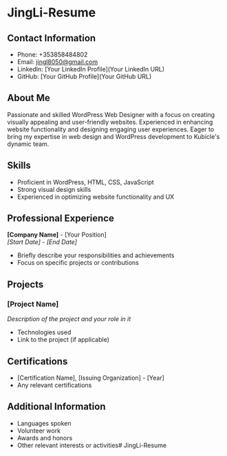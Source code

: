 # JingLi-Resume

## Contact Information
- Phone: +353858484802
- Email: jingl8050@gmail.com
- LinkedIn: [Your LinkedIn Profile](Your LinkedIn URL)
- GitHub: [Your GitHub Profile](Your GitHub URL)

## About Me
Passionate and skilled WordPress Web Designer with a focus on creating visually appealing and user-friendly websites. Experienced in enhancing website functionality and designing engaging user experiences. Eager to bring my expertise in web design and WordPress development to Kubicle's dynamic team.

## Skills
- Proficient in WordPress, HTML, CSS, JavaScript
- Strong visual design skills
- Experienced in optimizing website functionality and UX

## Professional Experience
**[Company Name]** - [Your Position]  
_[Start Date] - [End Date]_
- Briefly describe your responsibilities and achievements
- Focus on specific projects or contributions

## Projects
### [Project Name]
_Description of the project and your role in it_
- Technologies used
- Link to the project (if applicable)

## Certifications
- [Certification Name], [Issuing Organization] - [Year]
- Any relevant certifications

## Additional Information
- Languages spoken
- Volunteer work
- Awards and honors
- Other relevant interests or activities# JingLi-Resume
